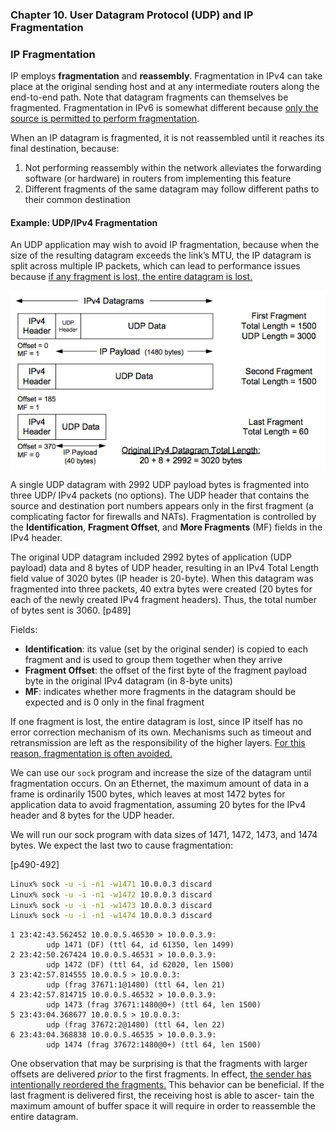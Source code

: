 ### **Chapter 10. User Datagram Protocol (UDP) and IP Fragmentation**

### IP Fragmentation

IP employs **fragmentation** and **reassembly**. Fragmentation in IPv4 can take place at the original sending host and at any intermediate routers along the end-to-end path. Note that datagram fragments can themselves be fragmented. Fragmentation in IPv6 is somewhat different because <u>only the source is permitted to perform fragmentation</u>.

When an IP datagram is fragmented, it is not reassembled until it reaches its final destination, because:

1. Not performing reassembly within the network alleviates the forwarding software (or hardware) in routers from implementing this feature
2. Different fragments of the same datagram may follow different paths to their common destination

#### Example: UDP/IPv4 Fragmentation

An UDP application may wish to avoid IP fragmentation, because when the size of the resulting datagram exceeds the link’s MTU, the IP datagram is split across multiple IP packets, which can lead to performance issues because <u>if any fragment is lost, the entire datagram is lost.</u>

[![A single UDP datagram with 2992 UDP payload bytes is fragmented into three UDP/ IPv4 packets (no options).](figure_10-9.png)](figure_10-9.png "A single UDP datagram with 2992 UDP payload bytes is fragmented into three UDP/ IPv4 packets (no options).")

A single UDP datagram with 2992 UDP payload bytes is fragmented into three UDP/ IPv4 packets (no options). The UDP header that contains the source and destination port numbers appears only in the first fragment (a complicating factor for firewalls and NATs). Fragmentation is controlled by the **Identification**, **Fragment Offset**, and **More Fragments** (MF) fields in the IPv4 header.

The original UDP datagram included 2992 bytes of application (UDP payload) data and 8 bytes of UDP header, resulting in an IPv4 Total Length field value of 3020 bytes (IP header is 20-byte). When this datagram was fragmented into three packets, 40 extra bytes were created (20 bytes for each of the newly created IPv4 fragment headers). Thus, the total number of bytes sent is 3060. [p489]

Fields:

* **Identification**: its value (set by the original sender) is copied to each fragment and is used to group them together when they arrive
* **Fragment Offset**: the offset of the first byte of the fragment payload byte in the original IPv4 datagram (in 8-byte units)
* **MF**: indicates whether more fragments in the datagram should be expected and is 0 only in the final fragment

If one fragment is lost, the entire datagram is lost, since IP itself has no error correction mechanism of its own. Mechanisms such as timeout and retransmission are left as the responsibility of the higher layers. <u>For this reason, fragmentation is often avoided.</u>

We can use our `sock` program and increase the size of the datagram until fragmentation occurs. On an Ethernet, the maximum amount of data in a frame is ordinarily 1500 bytes, which leaves at most 1472 bytes for application data to avoid fragmentation, assuming 20 bytes for the IPv4 header and 8 bytes for the UDP header.

We will run our sock program with data sizes of 1471, 1472, 1473, and 1474 bytes. We expect the last two to cause fragmentation:

[p490-492]

```bash
Linux% sock -u -i -n1 -w1471 10.0.0.3 discard
Linux% sock -u -i -n1 -w1472 10.0.0.3 discard 
Linux% sock -u -i -n1 -w1473 10.0.0.3 discard
Linux% sock -u -i -n1 -w1474 10.0.0.3 discard
```

```text
1 23:42:43.562452 10.0.0.5.46530 > 10.0.0.3.9:
		udp 1471 (DF) (ttl 64, id 61350, len 1499)
2 23:42:50.267424 10.0.0.5.46531 > 10.0.0.3.9:
		udp 1472 (DF) (ttl 64, id 62020, len 1500)
3 23:42:57.814555 10.0.0.5 > 10.0.0.3:
		udp (frag 37671:1@1480) (ttl 64, len 21)
4 23:42:57.814715 10.0.0.5.46532 > 10.0.0.3.9:
		udp 1473 (frag 37671:1480@0+) (ttl 64, len 1500)
5 23:43:04.368677 10.0.0.5 > 10.0.0.3:
		udp (frag 37672:2@1480) (ttl 64, len 22)
6 23:43:04.368838 10.0.0.5.46535 > 10.0.0.3.9:
		udp 1474 (frag 37672:1480@0+) (ttl 64, len 1500)
```

One observation that may be surprising is that the fragments with larger offsets are delivered *prior* to the first fragments. In effect, <u>the sender has intentionally reordered the fragments.</u> This behavior can be beneficial. If the last fragment is delivered first, the receiving host is able to ascer- tain the maximum amount of buffer space it will require in order to reassemble the entire datagram.
